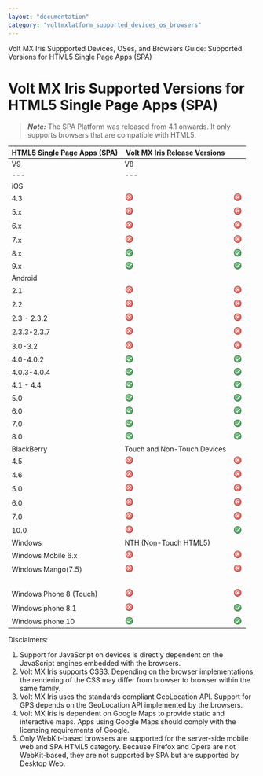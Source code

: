 ```yaml
---
layout: "documentation"
category: "voltmxlatform_supported_devices_os_browsers"
---
```

                             

Volt MX  Iris Suppported Devices, OSes, and Browsers Guide: Supported Versions for HTML5 Single Page Apps (SPA)

Volt MX  Iris Supported Versions for HTML5 Single Page Apps (SPA)
======================================================================

> **_Note:_** The SPA Platform was released from 4.1 onwards. It only supports browsers that are compatible with HTML5.

  
| HTML5 Single Page Apps (SPA) | Volt MX Iris Release Versions ||
| --- | --- | --- |
| V9 | V8 |
| --- | --- |
| iOS |   |   |
| 4.3 | ![](Resources/Images/no.png) | ![](Resources/Images/no.png) |
| 5.x | ![](Resources/Images/no.png) | ![](Resources/Images/no.png) |
| 6.x | ![](Resources/Images/no.png) | ![](Resources/Images/no.png) |
| 7.x | ![](Resources/Images/no.png) | ![](Resources/Images/no.png) |
| 8.x | ![](Resources/Images/yes.png) | ![](Resources/Images/yes.png) |
| 9.x | ![](Resources/Images/yes.png) | ![](Resources/Images/yes.png) |
| Android |   |   |
| 2.1 | ![](Resources/Images/no.png) | ![](Resources/Images/no.png) |
| 2.2 | ![](Resources/Images/no.png) | ![](Resources/Images/no.png) |
| 2.3 - 2.3.2 | ![](Resources/Images/no.png) | ![](Resources/Images/no.png) |
| 2.3.3-2.3.7 | ![](Resources/Images/no.png) | ![](Resources/Images/no.png) |
| 3.0-3.2 | ![](Resources/Images/no.png) | ![](Resources/Images/no.png) |
| 4.0-4.0.2 | ![](Resources/Images/yes.png) | ![](Resources/Images/yes.png) |
| 4.0.3-4.0.4 | ![](Resources/Images/yes.png) | ![](Resources/Images/yes.png) |
| 4.1 - 4.4 | ![](Resources/Images/yes.png) | ![](Resources/Images/yes.png) |
| 5.0 | ![](Resources/Images/yes.png) | ![](Resources/Images/yes.png) |
| 6.0 | ![](Resources/Images/yes.png) | ![](Resources/Images/yes.png) |
| 7.0 | ![](Resources/Images/yes.png) | ![](Resources/Images/yes.png) |
| 8.0 | ![](Resources/Images/yes.png) | ![](Resources/Images/yes.png) |
| BlackBerry | Touch and Non-Touch Devices |   |
| 4.5 | ![](Resources/Images/no.png) | ![](Resources/Images/no.png) |
| 4.6 | ![](Resources/Images/no.png) | ![](Resources/Images/no.png) |
| 5.0 | ![](Resources/Images/no.png) | ![](Resources/Images/no.png) |
| 6.0 | ![](Resources/Images/no.png) | ![](Resources/Images/no.png) |
| 7.0 | ![](Resources/Images/no.png) | ![](Resources/Images/no.png) |
| 10.0 | ![](Resources/Images/no.png) | ![](Resources/Images/yes.png) |
| Windows | NTH (Non-Touch HTML5) |   |
| Windows Mobile 6.x | ![](Resources/Images/no.png) | ![](Resources/Images/no.png) |
| Windows Mango(7.5) | ![](Resources/Images/no.png) | ![](Resources/Images/no.png) |
|   |   |   |
| Windows Phone 8 (Touch) | ![](Resources/Images/no.png) | ![](Resources/Images/no.png) |
| Windows phone 8.1 | ![](Resources/Images/no.png) | ![](Resources/Images/yes.png) |
| Windows phone 10 | ![](Resources/Images/yes.png) | ![](Resources/Images/yes.png) |

Disclaimers:

1.  Support for JavaScript on devices is directly dependent on the JavaScript engines embedded with the browsers.
2.  Volt MX Iris supports CSS3. Depending on the browser implementations, the rendering of the CSS may differ from browser to browser within the same family.
3.  Volt MX Iris uses the standards compliant GeoLocation API. Support for GPS depends on the GeoLocation API implemented by the browsers.
4.  Volt MX Iris is dependent on Google Maps to provide static and interactive maps. Apps using Google Maps should comply with the licensing requirements of Google.
5.  Only WebKit-based browsers are supported for the server-side mobile web and SPA HTML5 category. Because Firefox and Opera are not WebKit-based, they are not supported by SPA but are supported by Desktop Web.
